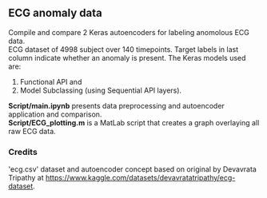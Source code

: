 ## ECG anomaly data
Compile and compare 2 Keras autoencoders for labeling anomolous ECG data. \
ECG dataset of 4998 subject over 140 timepoints. Target labels in last column indicate whether an anomaly is present. The Keras models used are: 
1. Functional API and 
2. Model Subclassing (using Sequential API layers).
   
**Script/main.ipynb** presents data preprocessing and autoencoder application and comparison.\
**Script/ECG_plotting.m** is a MatLab script that creates a graph overlaying all raw ECG data.


### Credits
'ecg.csv' dataset and autoencoder concept based on original by Devavrata Tripathy at https://www.kaggle.com/datasets/devavratatripathy/ecg-dataset.
